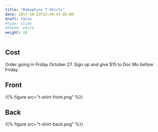 ```yaml
---
title: "Robophins T-Shirts"
date: 2017-10-23T13:49:41-05:00
draft: false
#type: slide
#theme: white
weight: 20
---
```


## Cost
Order going in Friday October 27. Sign up and give $15 to Doc Mo before Friday.

## Front
{{% figure src="t-shirt-front.png" %}}

## Back
{{% figure src="t-shirt-back.png" %}}
